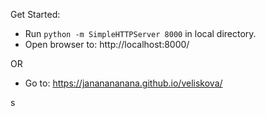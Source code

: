 Get Started:
- Run `python -m SimpleHTTPServer 8000` in local directory.
- Open browser to: http://localhost:8000/

OR

- Go to: https://jananananana.github.io/veliskova/

s
